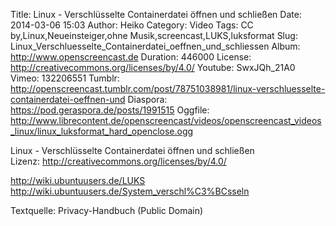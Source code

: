Title: Linux - Verschlüsselte Containerdatei öffnen und schließen
Date: 2014-03-06 15:03
Author: Heiko
Category: Video
Tags: CC by,Linux,Neueinsteiger,ohne Musik,screencast,LUKS,luksformat
Slug: Linux_Verschluesselte_Containerdatei_oeffnen_und_schliessen
Album: http://www.openscreencast.de
Duration: 446000
License: http://creativecommons.org/licenses/by/4.0/
Youtube: SwxJQh_21A0
Vimeo: 132206551
Tumblr: http://openscreencast.tumblr.com/post/78751038981/linux-verschluesselte-containerdatei-oeffnen-und
Diaspora: https://pod.geraspora.de/posts/1991515
Oggfile: http://www.librecontent.de/openscreencast/videos/openscreencast_videos_linux/linux_luksformat_hard_openclose.ogg

Linux - Verschlüsselte Containerdatei öffnen und schließen  
Lizenz: <http://creativecommons.org/licenses/by/4.0/>  
  
<http://wiki.ubuntuusers.de/LUKS>  
<http://wiki.ubuntuusers.de/System_verschl%C3%BCsseln>  
  
Textquelle: Privacy-Handbuch (Public Domain)


